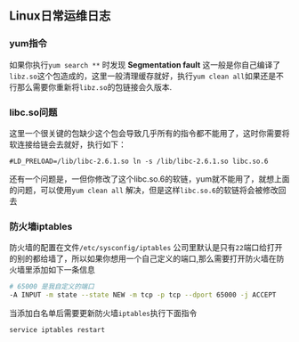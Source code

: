 Linux日常运维日志
----

### yum指令
如果你执行`yum search **` 时发现 **Segmentation fault** 这一般是你自己编译了`libz.so`这个包造成的，这里一般清理缓存就好，执行`yum clean all`如果还是不行那么需要你重新将`libz.so`的包链接会久版本.

### libc.so问题
这里一个很关键的包缺少这个包会导致几乎所有的指令都不能用了，这时你需要将软连接给链会去就好，执行如下：
```shell
#LD_PRELOAD=/lib/libc-2.6.1.so ln -s /lib/libc-2.6.1.so libc.so.6
```
还有一个问题是，一但你修改了这个libc.so.6的软链，yum就不能用了，就想上面的问题，可以使用`yum clean all` 解决，但是这样`libc.so.6`的软链将会被修改回去

### 防火墙iptables
防火墙的配置在文件`/etc/sysconfig/iptables` 
公司里默认是只有`22`端口给打开的别的都给墙了，所以如果你想用一个自己定义的端口,那么需要打开防火墙在防火墙里添加如下一条信息
```sh
# 65000 是我自定义的端口
-A INPUT -m state --state NEW -m tcp -p tcp --dport 65000 -j ACCEPT 
```
当添加白名单后需要更新防火墙`iptables`执行下面指令
```sh
service iptables restart
```

